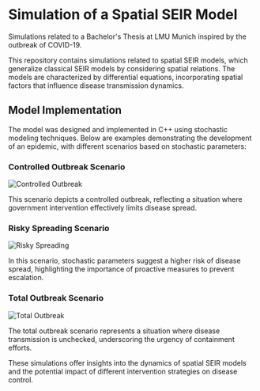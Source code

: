 # Simulation of a Spatial SEIR Model

Simulations related to a Bachelor's Thesis at LMU Munich inspired by the outbreak of COVID-19.

This repository contains simulations related to spatial SEIR models, which generalize classical SEIR models by considering spatial relations. The models are characterized by differential equations, incorporating spatial factors that influence disease transmission dynamics.

## Model Implementation

The model was designed and implemented in C++ using stochastic modeling techniques. Below are examples demonstrating the development of an epidemic, with different scenarios based on stochastic parameters:

### Controlled Outbreak Scenario
![Controlled Outbreak](https://github.com/vdrvar/seir-spatial-outbreak-simulation/assets/48907543/4977f319-5a7d-428f-b6dc-2f1b3f92fb1e)

This scenario depicts a controlled outbreak, reflecting a situation where government intervention effectively limits disease spread.

### Risky Spreading Scenario
![Risky Spreading](https://github.com/vdrvar/seir-spatial-outbreak-simulation/assets/48907543/ee95a204-982a-4c5a-9605-ddacd5294188)

In this scenario, stochastic parameters suggest a higher risk of disease spread, highlighting the importance of proactive measures to prevent escalation.

### Total Outbreak Scenario
![Total Outbreak](https://github.com/vdrvar/seir-spatial-outbreak-simulation/assets/48907543/45d428ac-cac3-4b29-89b8-3f42cf56691d)

The total outbreak scenario represents a situation where disease transmission is unchecked, underscoring the urgency of containment efforts.

These simulations offer insights into the dynamics of spatial SEIR models and the potential impact of different intervention strategies on disease control.
